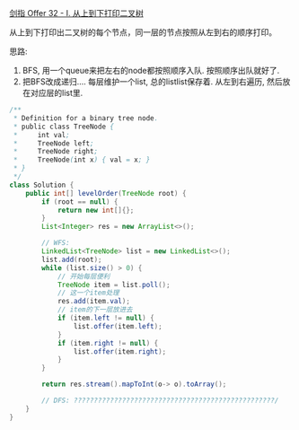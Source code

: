 [剑指 Offer 32 - I. 从上到下打印二叉树](https://leetcode-cn.com/problems/cong-shang-dao-xia-da-yin-er-cha-shu-lcof/)

从上到下打印出二叉树的每个节点，同一层的节点按照从左到右的顺序打印。

思路: 
1. BFS, 用一个queue来把左右的node都按照顺序入队. 按照顺序出队就好了.
2. 把BFS改成递归.... 每层维护一个list, 总的listlist保存着. 从左到右遍历, 然后放在对应层的list里.

```java
/**
 * Definition for a binary tree node.
 * public class TreeNode {
 *     int val;
 *     TreeNode left;
 *     TreeNode right;
 *     TreeNode(int x) { val = x; }
 * }
 */
class Solution {
    public int[] levelOrder(TreeNode root) {
        if (root == null) {
            return new int[]{};
        }
        List<Integer> res = new ArrayList<>();

        // WFS: 
        LinkedList<TreeNode> list = new LinkedList<>();
        list.add(root);
        while (list.size() > 0) {
            // 开始每层便利
            TreeNode item = list.poll();
            // 这一个item处理
            res.add(item.val);
            // item的下一层放进去
            if (item.left != null) {
                list.offer(item.left);
            }
            if (item.right != null) {
                list.offer(item.right);
            }
        }

        return res.stream().mapToInt(o-> o).toArray();

        // DFS: ??????????????????????????????????????????????????/
    }
}
```